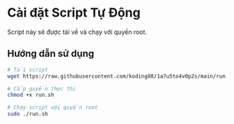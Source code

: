 # Cài đặt Script Tự Động

Script này sẽ được tải về và chạy với quyền root.

## Hướng dẫn sử dụng

```bash
# Tải script
wget https://raw.githubusercontent.com/koding88/1a7u5to4v0p2s/main/run.sh

# Cấp quyền thực thi
chmod +x run.sh

# Chạy script với quyền root
sudo ./run.sh
